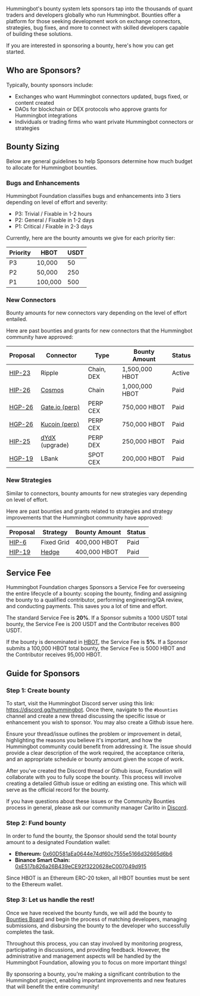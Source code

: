 Hummingbot's bounty system lets sponsors tap into the thousands of quant traders and developers globally who run Hummingbot. Bounties offer a platform for those seeking development work on exchange connectors, strategies, bug fixes, and more to connect with skilled developers capable of building these solutions.

If you are interested in sponsoring a bounty, here's how you can get started.

## Who are Sponsors?

Typically, bounty sponsors include:

* Exchanges who want Hummingbot connectors updated, bugs fixed, or content created
* DAOs for blockchain or DEX protocols who approve grants for Hummingbot integrations
* Individuals or trading firms who want private Hummingbot connectors or strategies

## Bounty Sizing

Below are general guidelines to help Sponsors determine how much budget to allocate for Hummingbot bounties.

### Bugs and Enhancements

Hummingbot Foundation classifies bugs and enhancements into 3 tiers depending on level of effort and severity:

* P3: Trivial / Fixable in 1-2 hours
* P2: General / Fixable in 1-2 days
* P1: Critical / Fixable in 2-3 days

Currently, here are the bounty amounts we give for each priority tier:

| Priority | HBOT    | USDT |
|----------|-------- |------|
| P3       | 10,000  | 50   |
| P2       | 50,000  | 250  |
| P1       | 100,000 | 500  |

### New Connectors

Bounty amounts for new connectors vary depending on the level of effort entailed.

Here are past bounties and grants for new connectors that the Hummingbot community have approved:

| Proposal          | Connector | Type   | Bounty Amount | Status |
|-------------------|--------------------|--------|---------------|--------|
| [HIP-23](https://snapshot.org/#/hbot.eth/proposal/0x7a02f532e0452d3ce7f8b64a8a52e6bed285cc65461a1523fa0f91f2024f8c01)   | Ripple         | Chain, DEX         |    1,500,000 HBOT    |  Active     |
| [HIP-26](https://snapshot.org/#/hbot.eth/proposal/0xba85dc0b0cb184bf376ee609e506639d449af38c4408d642633a13839138c5b0)   | [Cosmos](../chains/cosmos.md)             | Chain       | 1,000,000 HBOT  |  Paid      |
| [HGP-26](https://snapshot.org/#/hbot.eth/proposal/0x7a02f532e0452d3ce7f8b64a8a52e6bed285cc65461a1523fa0f91f2024f8c01)   | [Gate.io (perp)](../exchanges/gate-io/index.md)     | PERP CEX         | 750,000 HBOT    |  Paid       |
| [HGP-26](https://snapshot.org/#/hbot.eth/proposal/0x7a02f532e0452d3ce7f8b64a8a52e6bed285cc65461a1523fa0f91f2024f8c01)   | [Kucoin (perp)](../exchanges/kucoin/index.md)  | PERP CEX         | 750,000 HBOT    |  Paid       |
| [HIP-25](https://snapshot.org/#/hbot-ip.eth/proposal/0x9f6a13e17917c688bac237fb311d652a787b46843598ec46050b36ae3780624d)   | [dYdX](../exchanges/dydx.md) (upgrade) | PERP DEX | 250,000 HBOT    |  Paid       |
| [HGP-19](https://snapshot.org/#/hbot.eth/proposal/0x855cd611151ef9e44d4507d133bcc64c5119a25425720dcb83f2850098647cc0)   | LBank             | SPOT CEX         | 200,000 HBOT    |  Paid       |


### New Strategies

Similar to connectors, bounty amounts for new strategies vary depending on level of effort.

Here are past bounties and grants related to strategies and strategy improvements that the Hummingbot community have approved:

| Proposal          | Strategy | Bounty Amount | Status |
|-------------------|--------------------|--------|---------------|
| [HIP-6](https://snapshot.org/#/hbot-ip.eth/proposal/0xaf21d826282fcc0a4d77ad0fb775c37b7a5935af1ce106686065b4336de2f83f)   | Fixed Grid   |    400,000 HBOT    |  Paid     |
| [HIP-19](https://snapshot.org/#/hbot-ip.eth/proposal/0xfd073ba4c7b4297ba202f59ece151f0f646cf11cd2b96946a7b5e89905490354)   | [Hedge](/strategies/hedge/)   |    400,000 HBOT    |  Paid     |


## Service Fee

Hummingbot Foundation charges Sponsors a Service Fee for overseeing the entire lifecycle of a bounty: scoping the bounty, finding and assigning the bounty to a qualified contributor, performing engineering/QA review, and conducting payments. This saves you a lot of time and effort.

The standard Service Fee is **20%**. If a Sponsor submits a 1000 USDT total bounty, the Service Fee is 200 USDT and the Contributor receives 800 USDT.

If the bounty is denominated in [HBOT](https://etherscan.io/token/0xe5097d9baeafb89f9bcb78c9290d545db5f9e9cb), the Service Fee is **5%**. If a Sponsor submits a 100,000 HBOT total bounty, the Service Fee is 5000 HBOT and the Contributor receives 95,000 HBOT.

## Guide for Sponsors

### Step 1: Create bounty

To start, visit the Hummingbot Discord server using this link: <https://discord.gg/hummingbot>. Once there, navigate to the `#bounties` channel and create a new thread discussing the specific issue or enhancement you wish to sponsor. You may also create a Github issue here.

Ensure your thread/issue outlines the problem or improvement in detail, highlighting the reasons you believe it's important, and how the Hummingbot community could benefit from addressing it. The issue should provide a clear description of the work required, the acceptance criteria, and an appropriate schedule or bounty amount given the scope of work.

After you've created the Discord thread or Github issue, Foundation will collaborate with you to fully scope the bounty. This process will involve creating a detailed Github issue or editing an existing one. This which will serve as the official record for the bounty.

If you have questions about these issues or the Community Bounties process in general, please ask our community manager Carlito in [Discord](https://discord.gg/hummingbot).

### Step 2: Fund bounty

In order to fund the bounty, the Sponsor should send the total bounty amount to a designated Foundation wallet:

* **Ethereum:** [0x60D581aEa0644e74df60c7555e5166d32665d6b6](https://etherscan.io/address/0x60d581aea0644e74df60c7555e5166d32665d6b6)  
* **Binance Smart Chain:** [0xE517b826a26B439eCE92f3220628eC007049d915](https://bscscan.com/address/0xe517b826a26b439ece92f3220628c007049d915)

Since HBOT is an Ethereum ERC-20 token, all HBOT bounties must be sent to the Ethereum wallet.

### Step 3: Let us handle the rest!

Once we have received the bounty funds, we will add the bounty to [Bounties Board](https://github.com/orgs/hummingbot/projects/7/views/1) and begin the process of matching developers, managing submissions, and disbursing the bounty to the developer who successfully completes the task.

Throughout this process, you can stay involved by monitoring progress, participating in discussions, and providing feedback. However, the administrative and management aspects will be handled by the Hummingbot Foundation, allowing you to focus on more important things!

By sponsoring a bounty, you're making a significant contribution to the Hummingbot project, enabling important improvements and new features that will benefit the entire community!  